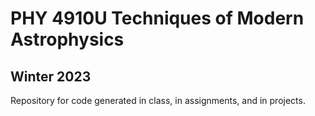 # PHY 4910U Techniques of Modern Astrophysics
## Winter 2023

Repository for code generated in class, in assignments, and in projects.
